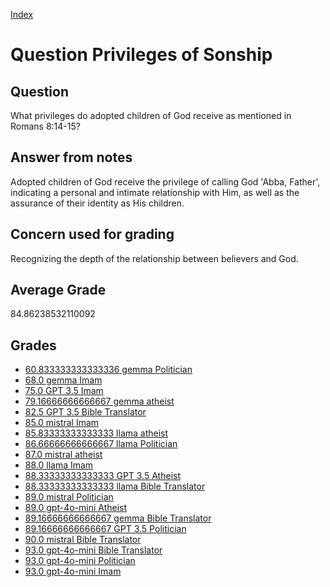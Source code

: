 
[Index](../../index.md)
# Question Privileges of Sonship
## Question
What privileges do adopted children of God receive as mentioned in Romans 8:14-15?

## Answer from notes
Adopted children of God receive the privilege of calling God 'Abba, Father', indicating a personal and intimate relationship with Him, as well as the assurance of their identity as His children.

## Concern used for grading
Recognizing the depth of the relationship between believers and God.

## Average Grade
84.86238532110092

## Grades
 * [60.833333333333336 gemma Politician](../answers/gemma_Politician/Privileges_of_Sonship.md)
 * [68.0 gemma Imam](../answers/gemma_Imam/Privileges_of_Sonship.md)
 * [75.0 GPT 3.5 Imam](../answers/GPT_3.5_Imam/Privileges_of_Sonship.md)
 * [79.16666666666667 gemma atheist](../answers/gemma_atheist/Privileges_of_Sonship.md)
 * [82.5 GPT 3.5 Bible Translator](../answers/GPT_3.5_Bible_Translator/Privileges_of_Sonship.md)
 * [85.0 mistral Imam](../answers/mistral_Imam/Privileges_of_Sonship.md)
 * [85.83333333333333 llama atheist](../answers/llama_atheist/Privileges_of_Sonship.md)
 * [86.66666666666667 llama Politician](../answers/llama_Politician/Privileges_of_Sonship.md)
 * [87.0 mistral atheist](../answers/mistral_atheist/Privileges_of_Sonship.md)
 * [88.0 llama Imam](../answers/llama_Imam/Privileges_of_Sonship.md)
 * [88.33333333333333 GPT 3.5 Atheist](../answers/GPT_3.5_Atheist/Privileges_of_Sonship.md)
 * [88.33333333333333 llama Bible Translator](../answers/llama_Bible_Translator/Privileges_of_Sonship.md)
 * [89.0 mistral Politician](../answers/mistral_Politician/Privileges_of_Sonship.md)
 * [89.0 gpt-4o-mini Atheist](../answers/gpt-4o-mini_Atheist/Privileges_of_Sonship.md)
 * [89.16666666666667 gemma Bible Translator](../answers/gemma_Bible_Translator/Privileges_of_Sonship.md)
 * [89.16666666666667 GPT 3.5 Politician](../answers/GPT_3.5_Politician/Privileges_of_Sonship.md)
 * [90.0 mistral Bible Translator](../answers/mistral_Bible_Translator/Privileges_of_Sonship.md)
 * [93.0 gpt-4o-mini Bible Translator](../answers/gpt-4o-mini_Bible_Translator/Privileges_of_Sonship.md)
 * [93.0 gpt-4o-mini Politician](../answers/gpt-4o-mini_Politician/Privileges_of_Sonship.md)
 * [93.0 gpt-4o-mini Imam](../answers/gpt-4o-mini_Imam/Privileges_of_Sonship.md)
